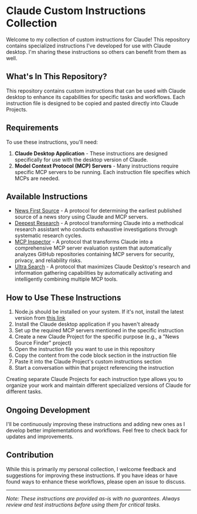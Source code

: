 # Claude Custom Instructions Collection

Welcome to my collection of custom instructions for Claude! This repository contains specialized instructions I've developed for use with Claude desktop. I'm sharing these instructions so others can benefit from them as well.

## What's In This Repository?

This repository contains custom instructions that can be used with Claude desktop to enhance its capabilities for specific tasks and workflows. Each instruction file is designed to be copied and pasted directly into Claude Projects.

## Requirements

To use these instructions, you'll need:

1. **Claude Desktop Application** - These instructions are designed specifically for use with the desktop version of Claude.
2. **Model Context Protocol (MCP) Servers** - Many instructions require specific MCP servers to be running. Each instruction file specifies which MCPs are needed.

## Available Instructions

- [News First Source](./News-First-Source.md) - A protocol for determining the earliest published source of a news story using Claude and MCP servers.
- [Deepest Research](./Deepest-Research.md) - A protocol transforming Claude into a methodical research assistant who conducts exhaustive investigations through systematic research cycles.
- [MCP Inspector](./MCP-Inspector.md) - A protocol that transforms Claude into a comprehensive MCP server evaluation system that automatically analyzes GitHub repositories containing MCP servers for security, privacy, and reliability risks.
- [Ultra Search](./Ultra-Search.md) - A protocol that maximizes Claude Desktop's research and information gathering capabilities by automatically activating and intelligently combining multiple MCP tools.

## How to Use These Instructions

1. Node.js should be installed on your system. If it's not, install the latest version from [this link](https://nodejs.org/en/download)
2. Install the Claude desktop application if you haven't already
3. Set up the required MCP servers mentioned in the specific instruction
4. Create a new Claude Project for the specific purpose (e.g., a "News Source Finder" project)
5. Open the instruction file you want to use in this repository
6. Copy the content from the code block section in the instruction file
7. Paste it into the Claude Project's custom instructions section
8. Start a conversation within that project referencing the instruction

Creating separate Claude Projects for each instruction type allows you to organize your work and maintain different specialized versions of Claude for different tasks.

## Ongoing Development

I'll be continuously improving these instructions and adding new ones as I develop better implementations and workflows. Feel free to check back for updates and improvements.

## Contribution

While this is primarily my personal collection, I welcome feedback and suggestions for improving these instructions. If you have ideas or have found ways to enhance these workflows, please open an issue to discuss.

---

*Note: These instructions are provided as-is with no guarantees. Always review and test instructions before using them for critical tasks.*